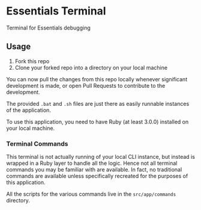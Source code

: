 # Essentials Terminal

Terminal for Essentials debugging

## Usage

1. Fork this repo
2. Clone your forked repo into a directory on your local machine

You can now pull the changes from this repo locally whenever significant development is made, or open Pull Requests to contribute to the development.

The provided `.bat` and `.sh` files are just there as easily runnable instances of the application.

To use this application, you need to have Ruby (at least 3.0.0) installed on your local machine.

### Terminal Commands

This terminal is not actually running of your local CLI instance, but instead is wrapped in a Ruby layer to handle all the logic.
Hence not all terminal commands you may be familiar with are available. In fact, no traditional commands are available unless specifically recreated for the purposes of this application.

All the scripts for the various commands live in the `src/app/commands` directory.
